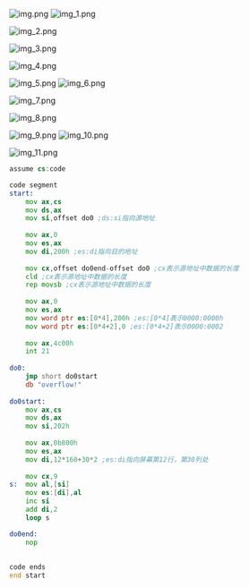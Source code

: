 ![img.png](img.png)
![img_1.png](img_1.png)

![img_2.png](img_2.png)

![img_3.png](img_3.png)

![img_4.png](img_4.png)

![img_5.png](img_5.png)
![img_6.png](img_6.png)

![img_7.png](img_7.png)

![img_8.png](img_8.png)

![img_9.png](img_9.png)
![img_10.png](img_10.png)


![img_11.png](img_11.png)


```asm
assume cs:code

code segment
start:
    mov ax,cs
    mov ds,ax
    mov si,offset do0 ;ds:si指向源地址
    
    mov ax,0
    mov es,ax
    mov di,200h ;es:di指向目的地址
    
    mov cx,offset do0end-offset do0 ;cx表示源地址中数据的长度
    cld ;cx表示源地址中数据的长度
    rep movsb ;cx表示源地址中数据的长度
    
    mov ax,0
    mov es,ax
    mov word ptr es:[0*4],200h ;es:[0*4]表示0000:0000h
    mov word ptr es:[0*4+2],0 ;es:[0*4+2]表示0000:0002
    
    mov ax,4c00h
    int 21
    
do0:
    jmp short do0start
    db "overflow!"
    
do0start:
    mov ax,cs
    mov ds,ax
    mov si,202h
    
    mov ax,0b800h
    mov es,ax
    mov di,12*160+30*2 ;es:di指向屏幕第12行，第30列处
    
    mov cx,9
s:  mov al,[si]
    mov es:[di],al
    inc si
    add di,2
    loop s

do0end:
    nop
    
    
code ends
end start
```

```



